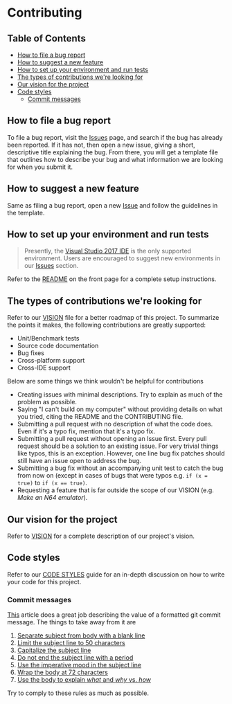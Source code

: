 # Contributing

## Table of Contents
* [How to file a bug report](#how-to-file-a-bug-report)
* [How to suggest a new feature](#how-to-suggest-a-new-feature)
* [How to set up your environment and run tests](#how-to-set-up-your-environment-and-run-tests)
* [The types of contributions we're looking for](#the-types-of-contributions-were-looking-for)
* [Our vision for the project](#our-vision-for-the-project)
* [Code styles](#code-styles)
    - [Commit messages](#commit-messages)

## How to file a bug report
To file a bug report, visit the [Issues](https://github.com/Maseya/SnesXM/issues) page, and search if the bug has already been reported. If it has not, then open a new issue, giving a short, descriptive title explaining the bug. From there, you will get a template file that outlines how to describe your bug and what information we are looking for when you submit it.

## How to suggest a new feature
Same as filing a bug report, open a new [Issue](https://github.com/Maseya/SnesXM/issues) and follow the guidelines in the template.

## How to set up your environment and run tests
> Presently, the [Visual Studio 2017 IDE](https://www.visualstudio.com/en-us/news/releasenotes/vs2017-relnotes) is the only supported environment. Users are encouraged to suggest new environments in our [Issues](https://github.com/Maseya/SnesXM/issues) section.

Refer to the [README](README.md#installation) on the front page for a complete setup instructions.

## The types of contributions we're looking for
Refer to our [VISION](VISION.md) file for a better roadmap of this project. To summarize the points it makes, the following contributions are greatly supported:
* Unit/Benchmark tests
* Source code documentation
* Bug fixes
* Cross-platform support
* Cross-IDE support

Below are some things we think wouldn't be helpful for contributions
* Creating issues with minimal descriptions. Try to explain as much of the problem as possible.
* Saying "I can't build on my computer" without providing details on what you tried, citing the README and the CONTRIBUTING file.
* Submitting a pull request with no description of what the code does. Even if it's a typo fix, mention that it's a typo fix.
* Submitting a pull request without opening an Issue first. Every pull request should be a solution to an existing issue. For very trivial things like typos, this is an exception. However, one line bug fix patches should still have an issue open to address the bug.
* Submitting a bug fix without an accompanying unit test to catch the bug from now on (except in cases of bugs that were typos e.g. `if (x = true)` to `if (x == true)`.
* Requesting a feature that is far outside the scope of our VISION (e.g. _Make an N64 emulator_).

## Our vision for the project
Refer to [VISION](VISION.md) for a complete description of our project's vision.

## Code styles
Refer to our [CODE STYLES](CODE_STYLES.md) guide for an in-depth discussion on how to write your code for this project.

### Commit messages
[This](https://chris.beams.io/posts/git-commit/) article does a great job describing the value of a formatted git commit message. The things to take away from it are
1. [Separate subject from body with a blank line](https://chris.beams.io/posts/git-commit/#separate)
2. [Limit the subject line to 50 characters](https://chris.beams.io/posts/git-commit/#limit-50)
3. [Capitalize the subject line](https://chris.beams.io/posts/git-commit/#capitalize)
4. [Do not end the subject line with a period](https://chris.beams.io/posts/git-commit/#end)
5. [Use the imperative mood in the subject line](https://chris.beams.io/posts/git-commit/#imperative)
6. [Wrap the body at 72 characters](https://chris.beams.io/posts/git-commit/#wrap-72)
7. [Use the body to explain _what_ and _why_ vs. _how_](https://chris.beams.io/posts/git-commit/#why-not-how)

Try to comply to these rules as much as possible.
